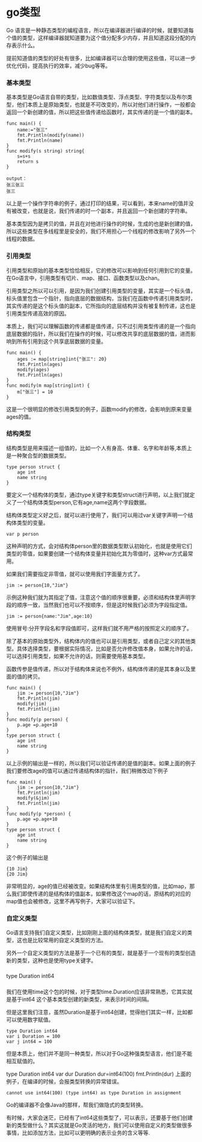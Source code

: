 # go类型
Go 语言是一种静态类型的编程语言，所以在编译器进行编译的时候，就要知道每个值的类型，这样编译器就知道要为这个值分配多少内存，并且知道这段分配的内存表示什么。

提前知道值的类型的好处有很多，比如编译器可以合理的使用这些值，可以进一步优化代码，提高执行的效率，减少bug等等。

### 基本类型

基本类型是Go语言自带的类型，比如数值类型、浮点类型、字符类型以及布尔类型，他们本质上是原始类型，也就是不可改变的，所以对他们进行操作，一般都会返回一个新创建的值，所以把这些值传递给函数时，其实传递的是一个值的副本。
~~~
func main() {
    name:="张三"
    fmt.Println(modify(name))
    fmt.Println(name)
}
func modify(s string) string{
    s=s+s    
    return s
}
~~~
~~~
output：
张三张三
张三
~~~
以上是一个操作字符串的例子，通过打印的结果，可以看到，本来name的值并没有被改变，也就是说，我们传递的时一个副本，并且返回一个新创建的字符串。

基本类型因为是拷贝的值，并且在对他进行操作的时候，生成的也是新创建的值，所以这些类型在多线程里是安全的，我们不用担心一个线程的修改影响了另外一个线程的数据。

### 引用类型
引用类型和原始的基本类型恰恰相反，它的修改可以影响到任何引用到它的变量。在Go语言中，引用类型有切片、map、接口、函数类型以及chan。

引用类型之所以可以引用，是因为我们创建引用类型的变量，其实是一个标头值，标头值里包含一个指针，指向底层的数据结构，当我们在函数中传递引用类型时，其实传递的是这个标头值的副本，它所指向的底层结构并没有被复制传递，这也是引用类型传递高效的原因。

本质上，我们可以理解函数的传递都是值传递，只不过引用类型传递的是一个指向底层数据的指针，所以我们在操作的时候，可以修改共享的底层数据的值，进而影响到所有引用到这个共享底层数据的变量。
~~~
func main() {
    ages := map[string]int{"张三": 20}
    fmt.Println(ages)
    modify(ages)
    fmt.Println(ages)
}
func modify(m map[string]int) {
    m["张三"] = 10
}
~~~
这是一个很明显的修改引用类型的例子，函数modify的修改，会影响到原来变量ages的值。

### 结构类型

结构类型是用来描述一组值的，比如一个人有身高、体重、名字和年龄等,本质上是一种聚合型的数据类型。
~~~
type person struct {
    age int
    name string
}
~~~
要定义一个结构体的类型，通过type关键字和类型struct进行声明，以上我们就定义了一个结构体类型person,它有age,name这两个字段数据。

结构体类型定义好之后，就可以进行使用了，我们可以用过var关键字声明一个结构体类型的变量。
~~~
var p person
~~~
这种声明的方式，会对结构体person里的数据类型默认初始化，也就是使用它们类型的零值，如果要创建一个结构体变量并初始化其为零值时，这种var方式最常用。

如果我们需要指定非零值，就可以使用我们字面量方式了。
~~~
jim := person{10,"Jim"}
~~~
示例这种我们就为其指定了值，注意这个值的顺序很重要，必须和结构体里声明字段的顺序一致，当然我们也可以不按顺序，但是这时候我们必须为字段指定值。
~~~
jim := person{name:"Jim",age:10}
~~~
使用冒号:分开字段名和字段值即可，这样我们就不用严格的按照定义的顺序了。

除了基本的原始类型外，结构体内的值也可以是引用类型，或者自己定义的其他类型。具体选择类型，要根据实际情况，比如是否允许修改值本身，如果允许的话，可以选择引用类型，如果不允许的话，则需要使用基本类型。

函数传参是值传递，所以对于结构体来说也不例外，结构体传递的是其本身以及里面的值的拷贝。
~~~
func main() {
    jim := person{10,"Jim"}
    fmt.Println(jim)
    modify(jim)
    fmt.Println(jim)
}
func modify(p person) {
    p.age =p.age+10
}
type person struct {
    age int
    name string
}
~~~
以上示例的输出是一样的，所以我们可以验证传递的是值的副本。如果上面的例子我们要修改age的值可以通过传递结构体的指针，我们稍微改动下例子
~~~
func main() {
    jim := person{10,"Jim"}
    fmt.Println(jim)
    modify(&jim)
    fmt.Println(jim)
}
func modify(p *person) {
    p.age =p.age+10
}
type person struct {
    age int
    name string
}
~~~
这个例子的输出是
~~~
{10 Jim}
{20 Jim}
~~~
非常明显的，age的值已经被改变。如果结构体里有引用类型的值，比如map，那么我们即使传递的是结构体的值副本，如果修改这个map的话，原结构的对应的map值也会被修改，这里不再写例子，大家可以验证下。

### 自定义类型
Go语言支持我们自定义类型，比如刚刚上面的结构体类型，就是我们自定义的类型，这也是比较常用的自定义类型的方法。

另外一个自定义类型的方法是基于一个已有的类型，就是基于一个现有的类型创造新的类型，这种也是使用type关键字。
###
type Duration int64
###
我们在使用time这个包的时候，对于类型time.Duration应该非常熟悉，它其实就是基于int64 这个基本类型创建的新类型，来表示时间的间隔。

但是这里我们注意，虽然Duration是基于int64创建，觉得他们其实一样，比如都可以使用数字赋值。
~~~
type Duration int64
var i Duration = 100
var j int64 = 100
~~~
但是本质上，他们并不是同一种类型，所以对于Go这种强类型语言，他们是不能相互赋值的。

type Duration int64
var dur Duration
dur=int64(100)
fmt.Println(dur)
上面的例子，在编译的时候，会报类型转换的异常错误。
~~~
cannot use int64(100) (type int64) as type Duration in assignment
~~~
Go的编译器不会像Java的那样，帮我们做隐式的类型转换。

有时候，大家会迷茫，已经有了int64这些类型了，可以表示，还要基于他们创建新的类型做什么？其实这就是Go灵活的地方，我们可以使用自定义的类型做很多事情，比如添加方法，比如可以更明确的表示业务的含义等等.
